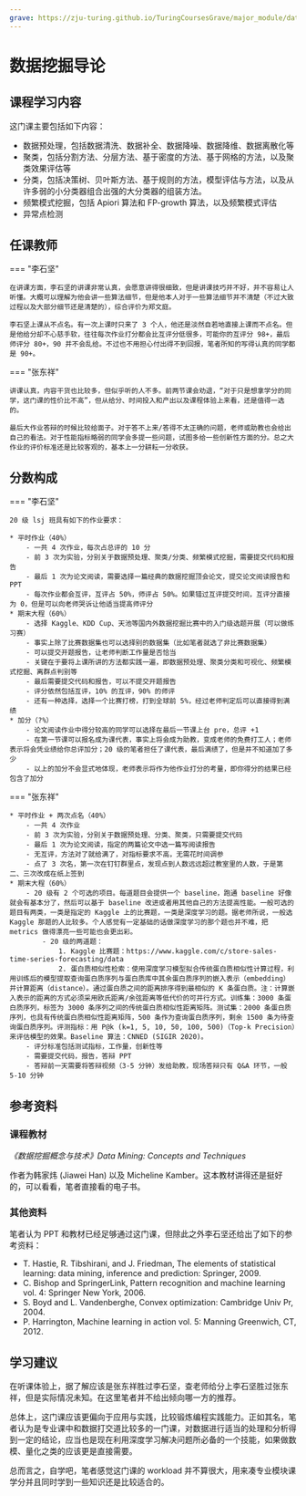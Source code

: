 ```yaml
---
grave: https://zju-turing.github.io/TuringCoursesGrave/major_module/data_mining/
---
```


# 数据挖掘导论

## 课程学习内容

这门课主要包括如下内容：

- 数据预处理，包括数据清洗、数据补全、数据降噪、数据降维、数据离散化等
- 聚类，包括分割方法、分层方法、基于密度的方法、基于网格的方法，以及聚类效果评估等
- 分类，包括决策树、贝叶斯方法、基于规则的方法，模型评估与方法，以及从许多弱的小分类器组合出强的大分类器的组装方法。
- 频繁模式挖掘，包括 Apiori 算法和 FP-growth 算法，以及频繁模式评估
- 异常点检测

## 任课教师

=== "李石坚"

    在讲课方面，李石坚的讲课非常认真，会愿意讲得很细致，但是讲课技巧并不好，并不容易让人听懂。大概可以理解为他会讲一些算法细节，但是他本人对于一些算法细节并不清楚（不过大致过程以及大部分细节还是清楚的），综合评价为郑文庭。

    李石坚上课从不点名。有一次上课时只来了 3 个人，他还是淡然自若地直接上课而不点名。但是他给分却不心慈手软，往往每次作业打分都会比互评分低很多，可能你的互评分 98+，最后师评分 80+，90 并不会乱给。不过也不用担心付出得不到回报，笔者所知的写得认真的同学都是 90+。

=== "张东祥"

    讲课认真，内容干货也比较多，但似乎听的人不多。前两节课会劝退，“对于只是想拿学分的同学，这门课的性价比不高”，但从给分、时间投入和产出以及课程体验上来看，还是值得一选的。
    
    最后大作业答辩的时候比较给面子。对于答不上来/答得不太正确的问题，老师或助教也会给出自己的看法。对于性能指标略弱的同学会多提一些问题，试图多给一些创新性方面的分。总之大作业的评价标准还是比较客观的，基本上一分耕耘一分收获。

## 分数构成

=== "李石坚"

    20 级 lsj 班具有如下的作业要求：

    * 平时作业（40%）
        - 一共 4 次作业，每次占总评的 10 分
        - 前 3 次为实验，分别关于数据预处理、聚类/分类、频繁模式挖掘，需要提交代码和报告
        - 最后 1 次为论文阅读，需要选择一篇经典的数据挖掘顶会论文，提交论文阅读报告和 PPT
        - 每次作业都会互评，互评占 50%，师评占 50%。如果错过互评提交时间，互评分直接为 0，但是可以向老师哭诉让他适当提高师评分
    * 期末大程（60%）
        - 选择 Kaggle、KDD Cup、天池等国内外数据挖掘比赛中的入门级选题开展（可以做练习赛）
        - 事实上除了比赛数据集也可以选择别的数据集（比如笔者就选了非比赛数据集）
        - 可以提交开题报告，让老师判断工作量是否恰当
        - 关键在于要将上课所讲的方法都实践一遍，即数据预处理、聚类分类和可视化、频繁模式挖掘、离群点判别等
        - 最后需要提交代码和报告，可以不提交开题报告
        - 评分依然包括互评，10% 的互评，90% 的师评
        - 还有一种选择，选择一个比赛打榜，打到全球前 5%，经过老师判定后可以直接得到满绩
    * 加分（?%）
        - 论文阅读作业中得分较高的同学可以选择在最后一节课上台 pre，总评 +1
        - 在第一节课可以报名成为课代表，事实上将会成为助教，变成老师的免费打工人；老师表示将会凭业绩给你总评加分；20 级的笔者担任了课代表，最后满绩了，但是并不知道加了多少
        - 以上的加分不会显式地体现，老师表示将作为他作业打分的考量，即你得分的结果已经包含了加分

=== "张东祥"

    * 平时作业 + 两次点名（40%）
        - 一共 4 次作业
        - 前 3 次为实验，分别关于数据预处理、分类、聚类，只需要提交代码
        - 最后 1 次为论文阅读，指定的两篇论文中选一篇写阅读报告
        - 无互评，方法对了就给满了，对指标要求不高，无需花时间调参
        - 点了 3 次名，第一次在钉钉群里点，发现点到人数远远超过教室里的人数，于是第二、三次改成在纸上签到
    * 期末大程（60%）
        - 20 级有 2 个可选的项目。每道题目会提供一个 baseline，跑通 baseline 好像就会有基本分了，然后可以基于 baseline 改进或者用其他自己的方法提高性能。一般可选的题目有两类，一类是指定的 Kaggle 上的比赛题，一类是深度学习的题。据老师所说，一般选 Kaggle 那题的人比较多。个人感觉有一定基础的话做深度学习的那个题也并不难，把 metrics 做得漂亮一些可能也会更出彩。
            - 20 级的两道题：
                1. Kaggle 比赛题：https://www.kaggle.com/c/store-sales-time-series-forecasting/data
                2. 蛋白质相似性检索：使用深度学习模型拟合传统蛋白质相似性计算过程，利用训练后的模型提取查询蛋白质序列与蛋白质库中其余蛋白质序列的嵌入表示（embedding）并计算距离（distance）。通过蛋白质之间的距离排序得到最相似的 K 条蛋白质。注：计算嵌入表示的距离的方式必须采用欧氏距离/余弦距离等低代价的可并行方式。训练集：3000 条蛋白质序列，标签为 3000 条序列之间的传统蛋白质相似性距离矩阵。测试集：2000 条蛋白质序列，也具有传统蛋白质相似性距离矩阵，500 条作为查询蛋白质序列，剩余 1500 条为待查询蛋白质序列。评测指标：用 P@k (k=1, 5, 10, 50, 100, 500)（Top-k Precision）来评估模型的效果。Baseline 算法：CNNED (SIGIR 2020)。
        - 评分标准包括测试指标，工作量，创新性等
        - 需要提交代码，报告，答辩 PPT
        - 答辩前一天需要将答辩视频（3-5 分钟）发给助教，现场答辩只有 Q&A 环节，一般 5-10 分钟

## 参考资料

### 课程教材

*《数据挖掘概念与技术》Data Mining: Concepts and Techniques*

作者为韩家炜 (Jiawei Han) 以及 Micheline Kamber。这本教材讲得还是挺好的，可以看看，笔者直接看的电子书。

### 其他资料

笔者认为 PPT 和教材已经足够通过这门课，但除此之外李石坚还给出了如下的参考资料：

- T. Hastie, R. Tibshirani, and J. Friedman, The elements of statistical learning: data mining, inference and prediction: Springer, 2009.
- C. Bishop and SpringerLink, Pattern recognition and machine learning vol. 4: Springer New York, 2006.
- S. Boyd and L. Vandenberghe, Convex optimization: Cambridge Univ Pr, 2004.
- P. Harrington, Machine learning in action vol. 5: Manning Greenwich, CT, 2012.

## 学习建议

在听课体验上，据了解应该是张东祥胜过李石坚，查老师给分上李石坚胜过张东祥，但是实际情况未知。在这里笔者并不给出倾向哪一方的推荐。

总体上，这门课应该更偏向于应用与实践，比较锻炼编程实践能力。正如其名，笔者认为是专业课中和数据打交道比较多的一门课，对数据进行适当的处理和分析得到一定的结论，应当也是现在利用深度学习解决问题所必备的一个技能，如果做数模、量化之类的应该更是直接需要。

总而言之，自学吧，笔者感觉这门课的 workload 并不算很大，用来凑专业模块课学分并且同时学到一些知识还是比较适合的。
